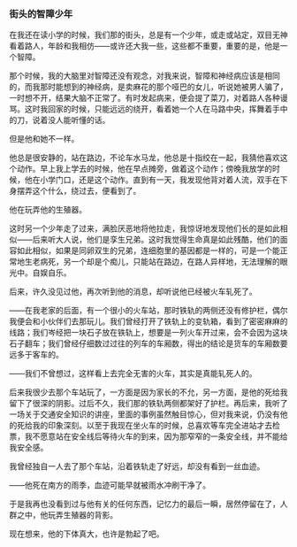 ### 街头的智障少年  

在我还在读小学的时候，我们那的街头，总是有一个少年，或走或站定，双目无神看着路人，年龄和我相仿——或许还大我一些，这些都不重要，重要的是，他是一个智障。  
   
那个时候，我的大脑里对智障还没有观念，对我来说，智障和神经病应该是相同的，而我那时能想到的神经病，是卖麻花的那个哑巴的女儿，听说她被男人骗了，一时想不开，结果大脑不正常了。有时发起病来，便会提了菜刀，对着路人各种谩骂。这时我回家的时候，只能远远的绕开，看着她一个人在马路中央，挥舞着手中的刀，说着没人能听懂的话。
     
但是他和她不一样。
     
他总是很安静的，站在路边，不论车水马龙，他总是十指绞在一起，我猜他喜欢这个动作。早上我上学去的时候，他在早点摊旁，做着这个动作；傍晚我放学的时候，他在小学门口，还是这个动作。直到有一天，我发现他背对着人流，双手在下身摆弄这个什么，绕过去，便看到了。  
   
他在玩弄他的生殖器。  
   
这时另一个少年走了过来，满脸厌恶地将他拉走，我惊讶地发现他们长的是如此相似——后来听大人说，他们是孪生兄弟。这时我觉得生命真是如此残酷，他们的面容如此相似，如果是同卵双生的兄弟，连细胞里的基因都是一样的，可是一个能正常地生老病死，另一个却是个痴儿，只能站在路边，在路人异样地，无法理解的眼光中。自娱自乐。  
   
后来，许久没见过他，再次听到他的消息，却听说他已经被火车轧死了。  
   
   
——在我老家的后面，有一个很小的火车站，那时铁轨的两侧还没有修护栏，偶尔我便会和小伙伴们去那玩儿。我们曾经打开了铁轨上的变轨箱，看到了密密麻麻的线路；我们岑经把一块石子放在铁轨上，想要是一列火车开过来，会不会因为这块石子翻车；我们曾经仔细数过过往的列车的车厢数，得出的结论是货车的车厢数要远多于客车的。  
   
——我们不曾想过，这样看上去完全无害的火车，其实是真能轧死人的。 

后来我很少去那个车站玩了，一方面是因为家长的不允，另一方面，是他的死给我留下了很深的阴影。过后不久，我们那的铁轨两侧都架好了护栏。再后来，我听了一场关于交通安全知识的讲座，里面的事例虽然触目惊心，但对我来说，仍没有他的死给我的印象深刻。以至于我现在坐火车的时候，总喜欢等车完全进站才去检票，我不愿意站在安全线后等待火车的到来，因为那窄窄的一条安全线，并不能给我安全感。
   
我曾经独自一人去了那个车站，沿着铁轨走了好远，却没有看到一丝血迹。  
   
——他死在南方的雨季，血迹可能早就被雨水冲刷干净了。
   
于是我再也没看到过与他有关的任何东西，记忆力的最后一瞬，居然停留在了，人群之中，他玩弄生殖器的背影。
   
现在想来，他的下体真大，也许是勃起了吧。 
